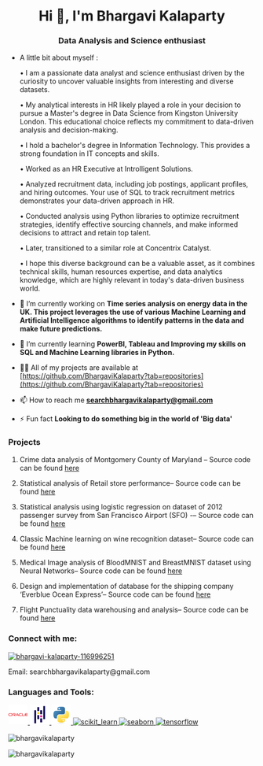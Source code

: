 <h1 align="center">Hi 👋, I'm Bhargavi Kalaparty</h1>
<h3 align="center">Data Analysis and Science enthusiast</h3>

- A little bit about myself :

  •	I am a passionate data analyst and science enthusiast driven by the curiosity to uncover valuable insights from interesting and diverse datasets. 

  •	My analytical interests in HR likely played a role in your decision to pursue a Master's degree in Data Science from Kingston University London. This educational choice 
    reflects my commitment to data-driven analysis and decision-making.

  •	I hold a bachelor's degree in Information Technology. This provides a strong foundation in IT concepts and skills.

  •	Worked as an HR Executive at Introlligent Solutions.

  •	Analyzed recruitment data, including job postings, applicant profiles, and hiring outcomes. Your use of SQL to track recruitment metrics demonstrates your data-driven 
    approach in HR.

  •	Conducted analysis using Python libraries to optimize recruitment strategies, identify effective sourcing channels, and make informed decisions to attract and retain 
    top talent.

  •	Later, transitioned to a similar role at Concentrix Catalyst.

  •	I hope this diverse background can be a valuable asset, as it combines technical skills, human resources expertise, and data analytics knowledge, which are highly 
    relevant in today's data-driven business world.

- 🔭 I’m currently working on **Time series analysis on energy data in the UK. This project leverages the use of various Machine Learning and Artificial Intelligence algorithms to identify patterns in the data and make future predictions.**

- 🌱 I’m currently learning **PowerBI, Tableau and Improving my skills on SQL and Machine Learning libraries in Python.**

- 👨‍💻 All of my projects are available at [https://github.com/BhargaviKalaparty?tab=repositories](https://github.com/BhargaviKalaparty?tab=repositories)

- 📫 How to reach me **searchbhargavikalaparty@gmail.com**

- ⚡ Fun fact **Looking to do something big in the world of 'Big data'**

<h3 align="left">Projects</h3>

1.	Crime data analysis of Montgomery County of Maryland – Source code can be found [here](https://github.com/BhargaviKalaparty/Violent-Crime-Data-Analysis-of-Montgomery-County-Area)

2.	Statistical analysis of Retail store performance– Source code can be found [here](https://github.com/BhargaviKalaparty/Retail-Store-Performance)

3.	Statistical analysis using logistic regression on dataset of 2012 passenger survey from San Francisco Airport (SFO) -– Source code can be found [here](https://github.com/BhargaviKalaparty/San-Francisco-Airport-s-analysis-using-logistic-regression)

4.	Classic Machine learning on wine recognition dataset– Source code can be found [here](https://github.com/BhargaviKalaparty/MACHIENE-LEARNING-ANALYIS-ON-WINE-DATA-SET-)

5.	Medical Image analysis of BloodMNIST and BreastMNIST dataset using Neural Networks– Source code can be found [here](https://github.com/BhargaviKalaparty/Medical-Image-analysis-using-Neural-Networks)

6.	Design and implementation of database for the shipping company ‘Everblue Ocean Express’– Source code can be found [here](https://github.com/BhargaviKalaparty/Design-and-implementation-of-database-for-the-shipping-company-Everblue-Ocean-Express-)

7.	Flight Punctuality data warehousing and analysis– Source code can be found [here](https://github.com/BhargaviKalaparty/-Flight-Punctuality-data-warehousing-and-analysis)

<h3 align="left">Connect with me:</h3>
<p align="left">
<a href="https://linkedin.com/in/bhargavi-kalaparty-116996251" target="blank"><img align="center" src="https://raw.githubusercontent.com/rahuldkjain/github-profile-readme-generator/master/src/images/icons/Social/linked-in-alt.svg" alt="bhargavi-kalaparty-116996251" height="30" width="40" /></a>
</p>
Email: searchbhargavikalaparty@gmail.com

<h3 align="left">Languages and Tools:</h3>
<p align="left"> <a href="https://www.oracle.com/" target="_blank" rel="noreferrer"> <img src="https://raw.githubusercontent.com/devicons/devicon/master/icons/oracle/oracle-original.svg" alt="oracle" width="40" height="40"/> </a> <a href="https://pandas.pydata.org/" target="_blank" rel="noreferrer"> <img src="https://raw.githubusercontent.com/devicons/devicon/2ae2a900d2f041da66e950e4d48052658d850630/icons/pandas/pandas-original.svg" alt="pandas" width="40" height="40"/> </a> <a href="https://www.python.org" target="_blank" rel="noreferrer"> <img src="https://raw.githubusercontent.com/devicons/devicon/master/icons/python/python-original.svg" alt="python" width="40" height="40"/> </a> <a href="https://scikit-learn.org/" target="_blank" rel="noreferrer"> <img src="https://upload.wikimedia.org/wikipedia/commons/0/05/Scikit_learn_logo_small.svg" alt="scikit_learn" width="40" height="40"/> </a> <a href="https://seaborn.pydata.org/" target="_blank" rel="noreferrer"> <img src="https://seaborn.pydata.org/_images/logo-mark-lightbg.svg" alt="seaborn" width="40" height="40"/> </a> <a href="https://www.tensorflow.org" target="_blank" rel="noreferrer"> <img src="https://www.vectorlogo.zone/logos/tensorflow/tensorflow-icon.svg" alt="tensorflow" width="40" height="40"/> </a> </p>

<p><img align="center" src="https://github-readme-stats.vercel.app/api/top-langs?username=bhargavikalaparty&show_icons=true&locale=en&layout=compact" alt="bhargavikalaparty" /></p>

<p><img align="center" src="https://github-readme-streak-stats.herokuapp.com/?user=bhargavikalaparty&" alt="bhargavikalaparty" /></p>
